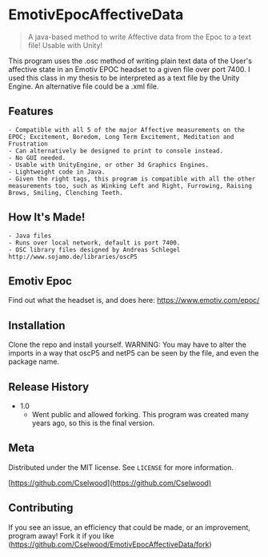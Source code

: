 # EmotivEpocAffectiveData
> A java-based method to write Affective data from the Epoc to a text file! Usable with Unity!

This program uses the .osc method of writing plain text data of the User's affective state in an Emotiv EPOC headset to a given file over port 7400. I used this class in my thesis to be interpreted as a text file by the Unity Engine. An alternative file could be a .xml file.

## Features

    - Compatible with all 5 of the major Affective measurements on the EPOC; Excitement, Boredom, Long Term Excitement, Meditation and Frustration
    - Can alternatively be designed to print to console instead.
    - No GUI needed.
    - Usable with UnityEngine, or other 3d Graphics Engines.
    - Lightweight code in Java.
    - Given the right tags, this program is compatible with all the other measurements too, such as Winking Left and Right, Furrowing, Raising Brows, Smiling, Clenching Teeth.

## How It's Made!

    - Java files
    - Runs over local network, default is port 7400.
    - OSC library files designed by Andreas Schlegel http://www.sojamo.de/libraries/oscP5

## Emotiv Epoc

Find out what the headset is, and does here: https://www.emotiv.com/epoc/

## Installation

Clone the repo and install yourself. WARNING: You may have to alter the imports in a way that oscP5 and netP5 can be seen by the file, and even the package name.

## Release History
* 1.0
   * Went public and allowed forking. This program was created many years ago, so this is the final version.

## Meta

Distributed under the MIT license. See ``LICENSE`` for more information.

[https://github.com/Cselwood](https://github.com/Cselwood)

## Contributing

If you see an issue, an efficiency that could be made, or an improvement, program away!
Fork it if you like (<https://github.com/Cselwood/EmotivEpocAffectiveData/fork>)

